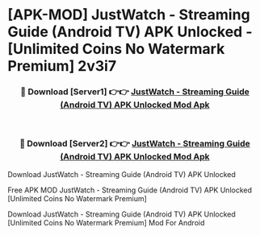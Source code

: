 # [APK-MOD] JustWatch - Streaming Guide (Android TV) APK Unlocked - [Unlimited Coins No Watermark Premium] 2v3i7



<div align="center">
<h3>🔴 Download [Server1] 👉👉 <a href="https://momento.my/?title=JustWatch_-_Streaming_Guide_(Android_TV)_APK_Unlocked">JustWatch - Streaming Guide (Android TV) APK Unlocked Mod Apk</a></h3><br>

<h3>🔴 Download [Server2] 👉👉 <a href="https://momento.my/?title=JustWatch_-_Streaming_Guide_(Android_TV)_APK_Unlocked">JustWatch - Streaming Guide (Android TV) APK Unlocked Mod Apk</a></h3>
</div>



Download JustWatch - Streaming Guide (Android TV) APK Unlocked 

Free APK MOD JustWatch - Streaming Guide (Android TV) APK Unlocked [Unlimited Coins No Watermark Premium]

Download JustWatch - Streaming Guide (Android TV) APK Unlocked [Unlimited Coins No Watermark Premium] Mod For Android
